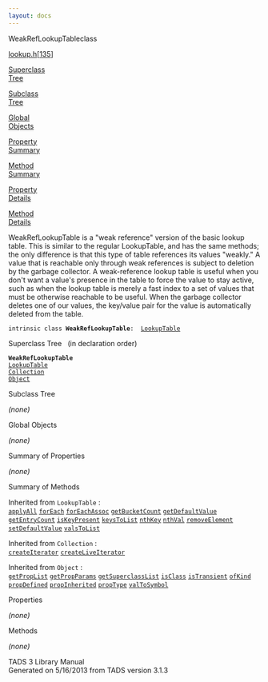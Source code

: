 ```yaml
---
layout: docs
---
```

<span class="title">WeakRefLookupTable</span><span class="type">class</span>

[lookup.h](../file/lookup.h.html)\[[135](../source/lookup.h.html#135)\]

[Superclass  
Tree](#_SuperClassTree_)

[Subclass  
Tree](#_SubClassTree_)

[Global  
Objects](#_ObjectSummary_)

[Property  
Summary](#_PropSummary_)

[Method  
Summary](#_MethodSummary_)

[Property  
Details](#_Properties_)

[Method  
Details](#_Methods_)



WeakRefLookupTable is a "weak reference" version of the basic lookup
table. This is similar to the regular LookupTable, and has the same
methods; the only difference is that this type of table references its
values "weakly." A value that is reachable only through weak references
is subject to deletion by the garbage collector. A weak-reference lookup
table is useful when you don't want a value's presence in the table to
force the value to stay active, such as when the lookup table is merely
a fast index to a set of values that must be otherwise reachable to be
useful. When the garbage collector deletes one of our values, the
key/value pair for the value is automatically deleted from the table.

`intrinsic class `**`WeakRefLookupTable`**` :   `[`LookupTable`](../object/LookupTable.html)



<span id="_SuperClassTree_"></span>



<span class="hdln">Superclass Tree</span>   (in declaration order)



**`WeakRefLookupTable`**  
[`LookupTable`](../object/LookupTable.html)  
[`Collection`](../object/Collection.html)  
[`Object`](../object/Object.html)  
<span id="_SubClassTree_"></span>



<span class="hdln">Subclass Tree</span>  



*(none)* <span id="_ObjectSummary_"></span>



<span class="hdln">Global Objects</span>  



*(none)* <span id="_PropSummary_"></span>



<span class="hdln">Summary of Properties</span>  











*(none)* <span id="_MethodSummary_"></span>



<span class="hdln">Summary of Methods</span>  





Inherited from `LookupTable` :  
[`applyAll`](../object/LookupTable.html#applyAll) [`forEach`](../object/LookupTable.html#forEach) [`forEachAssoc`](../object/LookupTable.html#forEachAssoc) [`getBucketCount`](../object/LookupTable.html#getBucketCount) [`getDefaultValue`](../object/LookupTable.html#getDefaultValue) [`getEntryCount`](../object/LookupTable.html#getEntryCount) [`isKeyPresent`](../object/LookupTable.html#isKeyPresent) [`keysToList`](../object/LookupTable.html#keysToList) [`nthKey`](../object/LookupTable.html#nthKey) [`nthVal`](../object/LookupTable.html#nthVal) [`removeElement`](../object/LookupTable.html#removeElement) [`setDefaultValue`](../object/LookupTable.html#setDefaultValue) [`valsToList`](../object/LookupTable.html#valsToList)

Inherited from `Collection` :  
[`createIterator`](../object/Collection.html#createIterator) [`createLiveIterator`](../object/Collection.html#createLiveIterator)

Inherited from `Object` :  
[`getPropList`](../object/Object.html#getPropList) [`getPropParams`](../object/Object.html#getPropParams) [`getSuperclassList`](../object/Object.html#getSuperclassList) [`isClass`](../object/Object.html#isClass) [`isTransient`](../object/Object.html#isTransient) [`ofKind`](../object/Object.html#ofKind) [`propDefined`](../object/Object.html#propDefined) [`propInherited`](../object/Object.html#propInherited) [`propType`](../object/Object.html#propType) [`valToSymbol`](../object/Object.html#valToSymbol)

<span id="_Properties_"></span>



<span class="hdln">Properties</span>  



*(none)* <span id="_Methods_"></span>



<span class="hdln">Methods</span>  



*(none)*



TADS 3 Library Manual  
Generated on 5/16/2013 from TADS version 3.1.3


